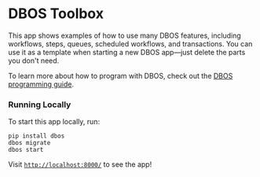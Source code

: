 # DBOS Toolbox

This app shows examples of how to use many DBOS features, including workflows, steps, queues, scheduled workflows, and transactions.
You can use it as a template when starting a new DBOS app&mdash;just delete the parts you don't need.

To learn more about how to program with DBOS, check out the [DBOS programming guide](https://docs.dbos.dev/python/programming-guide).

### Running Locally

To start this app locally, run:

```shell
pip install dbos
dbos migrate
dbos start
```

Visit [`http://localhost:8000/`](http://localhost:8000/) to see the app!